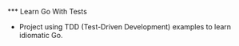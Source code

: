*** Learn Go With Tests
* Project using TDD (Test-Driven Development) examples to learn idiomatic Go.
